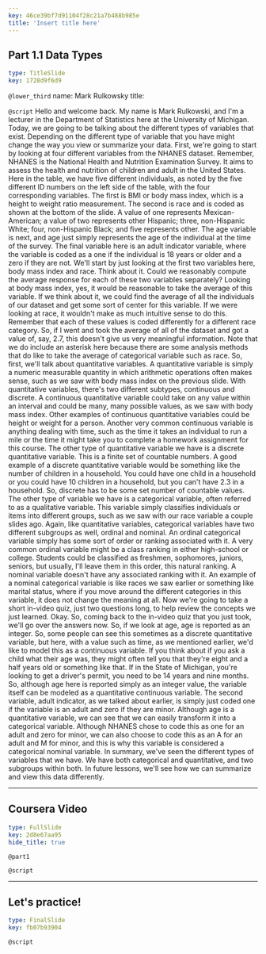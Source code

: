 ```yaml
---
key: 46ce39bf7d91104f28c21a7b488b985e
title: 'Insert title here'
---
```


## Part 1.1 Data Types

```yaml
type: TitleSlide
key: 1728d9f6d9
```

`@lower_third`
name: Mark Rulkowsky
title: 

`@script`
Hello and welcome back. My name is Mark Rulkowski, and I'm a lecturer in the Department of Statistics here at the University of Michigan. Today, we are going to be talking about the different types of variables that exist. Depending on the different type of variable that you have might change the way you view or summarize your data. First, we're going to start by looking at four different variables from the NHANES dataset. Remember, NHANES is the National Health and Nutrition Examination Survey. It aims to assess the health and nutrition of children and adult in the United States. Here in the table, we have five different individuals, as noted by the five different ID numbers on the left side of the table, with the four corresponding variables. The first is BMI or body mass index, which is a height to weight ratio measurement. The second is race and is coded as shown at the bottom of the slide. A value of one represents Mexican-American; a value of two represents other Hispanic; three, non-Hispanic White; four, non-Hispanic Black; and five represents other. The age variable is next, and age just simply represents the age of the individual at the time of the survey. The final variable here is an adult indicator variable, where the variable is coded as a one if the individual is 18 years or older and a zero if they are not. We'll start by just looking at the first two variables here, body mass index and race. Think about it. Could we reasonably compute the average response for each of these two variables separately? Looking at body mass index, yes, it would be reasonable to take the average of this variable. If we think about it, we could find the average of all the individuals of our dataset and get some sort of center for this variable. If we were looking at race, it wouldn't make as much intuitive sense to do this. Remember that each of these values is coded differently for a different race category. So, if I went and took the average of all of the dataset and got a value of, say, 2.7, this doesn't give us very meaningful information. Note that we do include an asterisk here because there are some analysis methods that do like to take the average of categorical variable such as race. So, first, we'll talk about quantitative variables. A quantitative variable is simply a numeric measurable quantity in which arithmetic operations often makes sense, such as we saw with body mass index on the previous slide. With quantitative variables, there's two different subtypes, continuous and discrete. A continuous quantitative variable could take on any value within an interval and could be many, many possible values, as we saw with body mass index. Other examples of continuous quantitative variables could be height or weight for a person. Another very common continuous variable is anything dealing with time, such as the time it takes an individual to run a mile or the time it might take you to complete a homework assignment for this course. The other type of quantitative variable we have is a discrete quantitative variable. This is a finite set of countable numbers. A good example of a discrete quantitative variable would be something like the number of children in a household. You could have one child in a household or you could have 10 children in a household, but you can't have 2.3 in a household. So, discrete has to be some set number of countable values. The other type of variable we have is a categorical variable, often referred to as a qualitative variable. This variable simply classifies individuals or items into different groups, such as we saw with our race variable a couple slides ago. Again, like quantitative variables, categorical variables have two different subgroups as well, ordinal and nominal. An ordinal categorical variable simply has some sort of order or ranking associated with it. A very common ordinal variable might be a class ranking in either high-school or college. Students could be classified as freshmen, sophomores, juniors, seniors, but usually, I'll leave them in this order, this natural ranking. A nominal variable doesn't have any associated ranking with it. An example of a nominal categorical variable is like races we saw earlier or something like marital status, where if you move around the different categories in this variable, it does not change the meaning at all. Now we're going to take a short in-video quiz, just two questions long, to help review the concepts we just learned. Okay. So, coming back to the in-video quiz that you just took, we'll go over the answers now. So, if we look at age, age is reported as an integer. So, some people can see this sometimes as a discrete quantitative variable, but here, with a value such as time, as we mentioned earlier, we'd like to model this as a continuous variable. If you think about if you ask a child what their age was, they might often tell you that they're eight and a half years old or something like that. If in the State of Michigan, you're looking to get a driver's permit, you need to be 14 years and nine months. So, although age here is reported simply as an integer value, the variable itself can be modeled as a quantitative continuous variable. The second variable, adult indicator, as we talked about earlier, is simply just coded one if the variable is an adult and zero if they are minor. Although age is a quantitative variable, we can see that we can easily transform it into a categorical variable. Although NHANES chose to code this as one for an adult and zero for minor, we can also choose to code this as an A for an adult and M for minor, and this is why this variable is considered a categorical nominal variable. In summary, we've seen the different types of variables that we have. We have both categorical and quantitative, and two subgroups within both. In future lessons, we'll see how we can summarize and view this data differently.

---

## Coursera Video

```yaml
type: FullSlide
key: 2d8e67aa95
hide_title: true
```

`@part1`


`@script`


---

## Let's practice!

```yaml
type: FinalSlide
key: fb07b93904
```

`@script`
